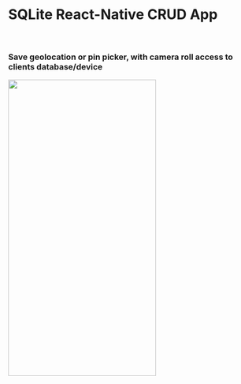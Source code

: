 # SQLite React-Native CRUD App

<br>
<h3>Save geolocation or pin picker, with camera roll access to clients database/device</h3>
<img src="./assets/SQLite-RN.gif" width="300" height="600">
<br>
